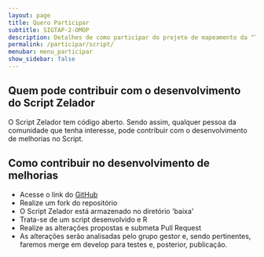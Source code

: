 ```yaml
---
layout: page
title: Quero Participar
subtitle: SIGTAP-2-OMOP
description: Detalhes de como participar do projeto de mapeamento da "Tabela de Procedimentos, Medicamentos e OPM dos SUS - (SIGTAP)" para OMOP CDM
permalink: /participar/script/
menubar: menu_participar
show_sidebar: false
---
```


## Quem pode contribuir com o desenvolvimento do Script Zelador
O Script Zelador tem código aberto.
Sendo assim, qualquer pessoa da comunidade que tenha interesse, pode contribuir com o desenvolvimento de melhorias no Script.

## Como contribuir no desenvolvimento de melhorias
- Acesse o link do [GitHub](https://github.com/OHDSI-Brasil/SIGTAP2OMOP)
- Realize um fork do repositório
- O Script Zelador está armazenado no diretório 'baixa'
- Trata-se de um script desenvolvido e R
- Realize as alterações propostas e submeta Pull Request
- As alterações serão analisadas pelo grupo gestor e, sendo pertinentes, faremos merge em develop para testes e, posterior, publicação.
